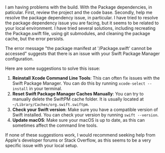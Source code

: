 I am having problems with the build. With the Package dependencies, in paticular. First, review the project and the code base. Secondly, help me resolve the package dependency issue, in particular.
I have tried to resolve the package dependency issue you are facing, but it seems to be related to your local environment. I have tried several solutions, including recreating the Package.swift file, using git submodules, and cleaning the package cache, but the error persists.

The error message "the package manifest at '/Package.swift' cannot be accessed" suggests that there is an issue with your Swift Package Manager configuration.

Here are some suggestions to solve this issue:
1.  **Reinstall Xcode Command Line Tools**: This can often fix issues with the Swift Package Manager. You can do this by running `xcode-select --install` in your terminal.
2.  **Reset Swift Package Manager Caches Manually**: You can try to manually delete the SwiftPM cache folder. It is usually located at `~/Library/Caches/org.swift.swiftpm`.
3.  **Check your Swift version**: Make sure you have a compatible version of Swift installed. You can check your version by running `swift --version`.
4.  **Update macOS**: Make sure your macOS is up to date, as this can sometimes affect the command line tools.

If none of these suggestions work, I would recommend seeking help from Apple's developer forums or Stack Overflow, as this seems to be a very specific issue with your local setup. 